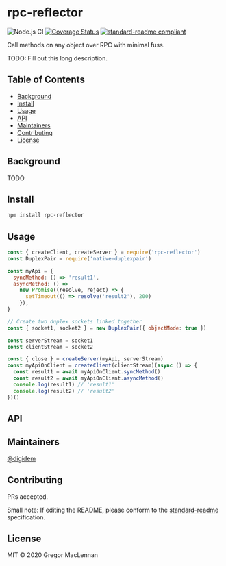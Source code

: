# rpc-reflector

![Node.js CI](https://github.com/gmaclennan/rpc-reflector/workflows/Node.js%20CI/badge.svg)
[![Coverage Status](https://coveralls.io/repos/github/gmaclennan/rpc-reflector/badge.svg)](https://coveralls.io/github/gmaclennan/rpc-reflector)
[![standard-readme compliant](https://img.shields.io/badge/standard--readme-OK-green.svg?style=flat-square)](https://github.com/RichardLitt/standard-readme)

Call methods on any object over RPC with minimal fuss.

TODO: Fill out this long description.

## Table of Contents

- [Background](#background)
- [Install](#install)
- [Usage](#usage)
- [API](#api)
- [Maintainers](#maintainers)
- [Contributing](#contributing)
- [License](#license)

## Background

TODO

## Install

```sh
npm install rpc-reflector
```

## Usage

```js
const { createClient, createServer } = require('rpc-reflector')
const DuplexPair = require('native-duplexpair')

const myApi = {
  syncMethod: () => 'result1',
  asyncMethod: () =>
    new Promise((resolve, reject) => {
      setTimeout(() => resolve('result2'), 200)
    }),
}

// Create two duplex sockets linked together
const { socket1, socket2 } = new DuplexPair({ objectMode: true })

const serverStream = socket1
const clientStream = socket2

const { close } = createServer(myApi, serverStream)
const myApiOnClient = createClient(clientStream)(async () => {
  const result1 = await myApiOnClient.syncMethod()
  const result2 = await myApiOnClient.asyncMethod()
  console.log(result1) // 'result1'
  console.log(result2) // 'result2'
})()
```

## API

## Maintainers

[@digidem](https://github.com/digidem)

## Contributing

PRs accepted.

Small note: If editing the README, please conform to the [standard-readme](https://github.com/RichardLitt/standard-readme) specification.

## License

MIT © 2020 Gregor MacLennan
